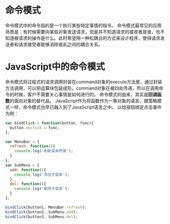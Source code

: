 # 命令模式
命令模式中的命令指的是一个执行某些特定事情的指令。
命令模式最常见的应用场景是：有时候需要向某些对象发送请求，但是并不知道请求的接收者是谁，也不知道被请求的操作是什么。此时希望用一种松耦合的方式来设计程序，使得请求发送者和请求接受者能够消除彼此之间的耦合关系。
# JavaScript中的命令模式
命令模式将过程式的请求调用封装在command对象的execute方法里，通过封装方法调用，可以把运算块包装成形。command对象在被四处传递，所以在调用命令的时候，客户不需要关心事情是如何进行的。
命令模式的由来，其实是**回调函数**的面向对象的替代品。
JavaScript作为将函数作为一等对象的语言，跟策略模式一样，命令模式也早已融入到了JavaScript语言之中。
以给按钮绑定点击事件为例：
```javascript
var bindClick = function(button, func){
  button.onclick = func;
};

var MenuBar = {
  refresh: function(){
    console.log('刷新菜单界面');
  }
};
var SubMenu = {
  add: function(){
    console.log('添加子菜单');
  },
  del: function(){
    console.log('删除子菜单');
  }
};

bindClick(button1, MenuBar.refresh);
bindClick(button2, SubMenu.add);
bindClick(button3, SubMenu.del);
```